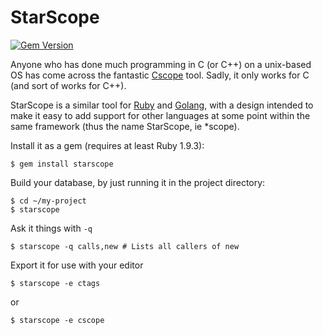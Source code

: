 StarScope
=========

[![Gem Version](https://badge.fury.io/rb/starscope.png)](http://badge.fury.io/rb/starscope)

Anyone who has done much programming in C (or C++) on a unix-based OS has come
across the fantastic [Cscope](http://cscope.sourceforge.net/) tool. Sadly, it
only works for C (and sort of works for C++).

StarScope is a similar tool for [Ruby](https://www.ruby-lang.org/) and
[Golang](http://golang.org/), with a design intended to make it easy to add
support for other languages at some point within the same framework (thus the
name StarScope, ie \*scope).

Install it as a gem (requires at least Ruby 1.9.3):
```
$ gem install starscope
```

Build your database, by just running it in the project directory:
```
$ cd ~/my-project
$ starscope
```

Ask it things with `-q`
```
$ starscope -q calls,new # Lists all callers of new
```

Export it for use with your editor
```
$ starscope -e ctags
```
or
```
$ starscope -e cscope
```
